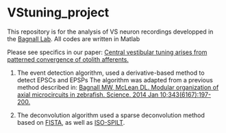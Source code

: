 # VStuning_project
This repository is for the analysis of VS neuron recordings developped in the [Bagnall Lab](http://pcg.wustl.edu/bagnalllab/). All codes are written in Matlab

Please see specifics in our paper: [Central vestibular tuning arises from patterned convergence of otolith afferents.](https://www.biorxiv.org/content/10.1101/2020.02.14.948356v1)


1. The event detection algorithm, used a derivative-based method to detect EPSCs and EPSPs
The algorithm was adapted from a previous method described in:
[Bagnall MW, McLean DL. Modular organization of axial microcircuits in zebrafish. Science. 2014 Jan 10;343(6167):197-200.](https://science.sciencemag.org/content/343/6167/197.full)

2. The deconvolution algorithm used a sparse deconvolution method based on [FISTA](https://github.com/tiepvupsu/FISTA), as well as [ISO-SPILT](https://github.com/flatironinstitute/isosplit5).
